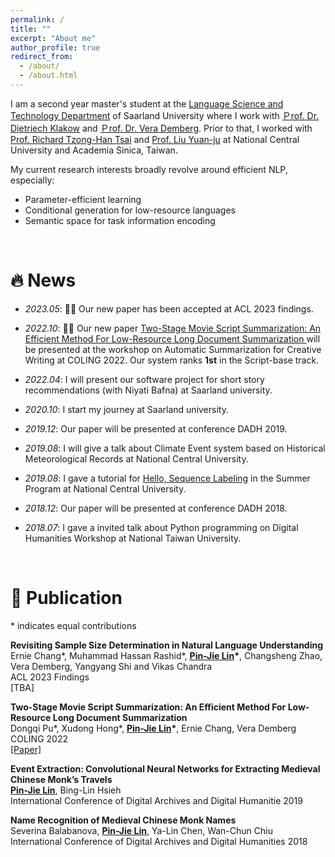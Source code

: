 ```yaml
---
permalink: /
title: ""
excerpt: "About me"
author_profile: true
redirect_from: 
  - /about/
  - /about.html
---
```


I am a second year master's student at the [Language Science and Technology Department](https://www.uni-saarland.de/en/department/lst/research.html) of Saarland University where I work with [Ｐrof. Dr. Dietriech Klakow](https://www.lsv.uni-saarland.de/people/dietrich-klakow/) and [Ｐrof. Dr. Vera Demberg](https://www.uni-saarland.de/lehrstuhl/demberg/members/verademberg.html). Prior to that, I worked with [Prof. Richard Tzong-Han Tsai](https://www.iisr.csie.ncu.edu.tw/faculty) and [Prof. Liu Yuan-ju](https://www.litphil.sinica.edu.tw/people/researchers/Liu,%20Yuan-ju) at National Central University and Academia Sinica, Taiwan. 

My current research interests broadly revolve around efficient NLP, especially:

- Parameter-efficient learning
- Conditional generation for low-resource languages
- Semantic space for task information encoding

<br />

# 🔥 News
- *2023.05*: 🎉🎉 Our new paper has been accepted at ACL 2023 findings. 
- *2022.10*: 🎉🎉 Our new paper [Two-Stage Movie Script Summarization: An Efficient Method For Low-Resource Long Document Summarization
](https://aclanthology.org/2022.creativesumm-1.9) will be presented at the workshop on Automatic Summarization for Creative Writing at COLING 2022. Our system ranks **1st** in the Script-base track.
- *2022.04*: I will present our software project for short story recommendations (with Niyati Bafna) at Saarland university. 

- *2020.10*: I start my journey at Saarland university.

- *2019.12*: Our paper will be presented at conference DADH 2019. 
- *2019.08*: I will give a talk about Climate Event system based on Historical Meteorological Records at National Central University.
- *2019.08*: I gave a tutorial for [Hello, Sequence Labeling](https://docs.google.com/presentation/d/1jdZOhs8woyt4G0nYonhlUoFmsCGW_udfGYcsA3--Axw/edit?usp=sharing) in the Summer Program at National Central University.

- *2018.12*: Our paper will be presented at conference DADH 2018. 
- *2018.07*: I gave a invited talk about Python programming on Digital Humanities Workshop at National Taiwan University.

<br />

# 📝 Publication

\* indicates equal contributions

**Revisiting Sample Size Determination in Natural Language Understanding** <br />
Ernie Chang\*, Muhammad Hassan Rashid\*, **<ins>Pin-Jie Lin</ins>\***, Changsheng Zhao, Vera Demberg, Yangyang Shi and Vikas Chandra <br />
ACL 2023 Findings <br />
[TBA]

**Two-Stage Movie Script Summarization: An Efficient Method For Low-Resource Long Document Summarization** <br />
Dongqi Pu\*, Xudong Hong\*, **<ins>Pin-Jie Lin</ins>\***, Ernie Chang, Vera Demberg <br />
COLING 2022 <br />
[\[Paper\]](https://aclanthology.org/2022.creativesumm-1.9/)

**Event Extraction: Convolutional Neural Networks for Extracting Medieval
Chinese Monk’s Travels**  <br />
**<ins>Pin-Jie Lin</ins>**, Bing-Lin Hsieh  <br />
International Conference of Digital Archives and Digital Humanitie 2019 <br />

**Name Recognition of Medieval Chinese
Monk Names** <br />
Severina Balabanova, **<ins>Pin-Jie Lin</ins>**, Ya-Lin Chen, Wan-Chun Chiu <br />
International Conference of Digital Archives and Digital Humanities 2018 <br />


